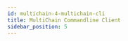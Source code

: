 ```yaml
---
id: multichain-4-multichain-cli
title: MultiChain Commandline Client
sidebar_position: 5
---
```

